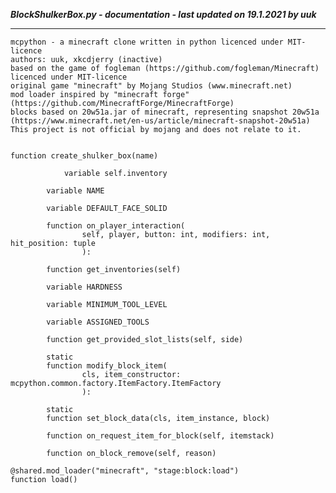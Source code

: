 ***BlockShulkerBox.py - documentation - last updated on 19.1.2021 by uuk***
___

    mcpython - a minecraft clone written in python licenced under MIT-licence
    authors: uuk, xkcdjerry (inactive)
    based on the game of fogleman (https://github.com/fogleman/Minecraft) licenced under MIT-licence
    original game "minecraft" by Mojang Studios (www.minecraft.net)
    mod loader inspired by "minecraft forge" (https://github.com/MinecraftForge/MinecraftForge)
    blocks based on 20w51a.jar of minecraft, representing snapshot 20w51a
    (https://www.minecraft.net/en-us/article/minecraft-snapshot-20w51a)
    This project is not official by mojang and does not relate to it.


    function create_shulker_box(name)

                variable self.inventory

            variable NAME

            variable DEFAULT_FACE_SOLID

            function on_player_interaction(
                    self, player, button: int, modifiers: int, hit_position: tuple
                    ):

            function get_inventories(self)

            variable HARDNESS

            variable MINIMUM_TOOL_LEVEL

            variable ASSIGNED_TOOLS

            function get_provided_slot_lists(self, side)

            static
            function modify_block_item(
                    cls, item_constructor: mcpython.common.factory.ItemFactory.ItemFactory
                    ):

            static
            function set_block_data(cls, item_instance, block)

            function on_request_item_for_block(self, itemstack)

            function on_block_remove(self, reason)

    @shared.mod_loader("minecraft", "stage:block:load")
    function load()
